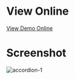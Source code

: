 # View Online
[View Demo Online](https://fariidlotfi.github.io/ready-templates/sections/accordion-1/)

# Screenshot
![accordion-1](https://github.com/fariidlotfi/ready-templates/assets/138003177/84effeec-a75f-41d2-a66d-ac75ebd83e53)
